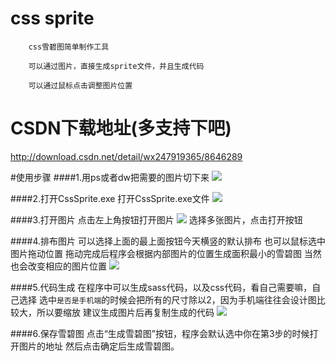 # css sprite

        css雪碧图简单制作工具

        可以通过图片，直接生成sprite文件，并且生成代码

        可以通过鼠标点击调整图片位置

# CSDN下载地址(多支持下吧)

http://download.csdn.net/detail/wx247919365/8646289

#使用步骤
####1.用ps或者dw把需要的图片切下来
![](http://images.cnitblog.com/blog2015/395765/201504/281718135683006.png)
    
####2.打开CssSprite.exe
        打开CssSprite.exe文件
![](http://images.cnitblog.com/blog2015/395765/201504/281720238657066.png)

####3.打开图片
        点击左上角按钮打开图片
![](http://images.cnitblog.com/blog2015/395765/201504/281722039272065.png)
        选择多张图片，点击打开按钮

####4.排布图片
        可以选择上面的最上面按钮今天横竖的默认排布
        也可以鼠标选中图片拖动位置
        拖动完成后程序会根据内部图片的位置生成面积最小的雪碧图
        当然也会改变相应的图片位置
![](http://images.cnitblog.com/blog2015/395765/201504/291342460523549.png)

####5.代码生成
        在程序中可以生成sass代码，以及css代码，看自己需要嘛，自己选择
        选中`是否是手机端`的时候会把所有的尺寸除以2，因为手机端往往会设计图比较大，所以要缩放
        建议生成图片后再复制生成的代码
![](http://images.cnitblog.com/blog2015/395765/201504/291343367405096.png)

####6.保存雪碧图
        点击“生成雪碧图”按钮，程序会默认选中你在第3步的时候打开图片的地址
        然后点击确定后生成雪碧图。



